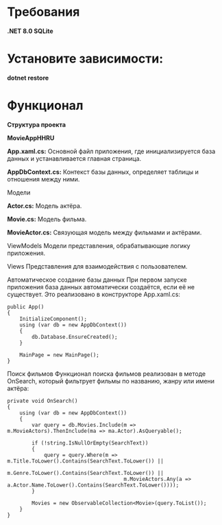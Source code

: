 <h1>Требования</h1>

<b>.NET 8.0 </b>
<b>SQLite</b>


<h1>Установите зависимости:</h1>

<b>dotnet restore</b>


<h1>Функционал</h1>

<b>Структура проекта</b>

<b>MovieAppHHRU</b>

<b>App.xaml.cs:</b> Основной файл приложения, где инициализируется база данных и устанавливается главная страница.

<b>AppDbContext.cs:</b> Контекст базы данных, определяет таблицы и отношения между ними.

Модели

<b>Actor.cs:</b> Модель актёра.

<b>Movie.cs:</b> Модель фильма.

<b>MovieActor.cs:</b> Связующая модель между фильмами и актёрами.

ViewModels
Модели представления, обрабатывающие логику приложения.

Views
Представления для взаимодействия с пользователем.

Автоматическое создание базы данных
При первом запуске приложения база данных автоматически создаётся, если её не существует. Это реализовано в конструкторе App.xaml.cs:

```
public App()
{
    InitializeComponent();
    using (var db = new AppDbContext())
    {
        db.Database.EnsureCreated();
    }

    MainPage = new MainPage();
}
```

Поиск фильмов
Функционал поиска фильмов реализован в методе OnSearch, который фильтрует фильмы по названию, жанру или имени актёра:

```
private void OnSearch()
{
    using (var db = new AppDbContext())
    {
        var query = db.Movies.Include(m => m.MovieActors).ThenInclude(ma => ma.Actor).AsQueryable();

        if (!string.IsNullOrEmpty(SearchText))
        {
            query = query.Where(m => m.Title.ToLower().Contains(SearchText.ToLower()) ||
                                      m.Genre.ToLower().Contains(SearchText.ToLower()) ||
                                      m.MovieActors.Any(a => a.Actor.Name.ToLower().Contains(SearchText.ToLower())));
        }

        Movies = new ObservableCollection<Movie>(query.ToList());
    }
}
```